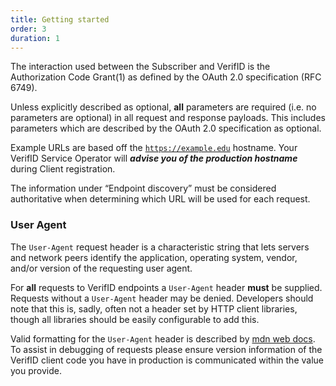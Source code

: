 ```yaml
---
title: Getting started
order: 3
duration: 1
---
```


The interaction used between the Subscriber and VerifID is the Authorization Code Grant(1) as defined by the OAuth 2.0 specification (RFC 6749).

Unless explicitly described as optional, **all** parameters are required (i.e. no parameters are optional) in all request and response payloads. This includes parameters which are described by the OAuth 2.0 specification as optional.

Example URLs are based off the <code>https://example.edu</code> hostname. Your VerifID Service Operator will 
***advise you of the production hostname*** during Client registration.

The information under “Endpoint discovery” must be considered authoritative when determining which URL will be used for each request.


### User Agent

The <code>User-Agent</code> request header is a characteristic string that lets servers and network peers identify the 
application, operating system, vendor, and/or version of the requesting user agent.

For **all** requests to VerifID endpoints a <code>User-Agent</code> header **must** be supplied. Requests without a <code>User-Agent</code> header may be denied. Developers should note that this is, sadly, often not a header set by HTTP
client libraries, though all libraries should be easily configurable to add this.

Valid formatting for the <code>User-Agent</code> header is described by [mdn web docs](https://developer.mozilla.org/en-US/docs/Web/HTTP/Headers/User-Agent). To assist in debugging of requests please ensure version information of the VerifID client code you have in production is communicated within the value you provide. 
